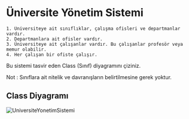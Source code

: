 # Üniversite Yönetim Sistemi
````
1. Üniversiteye ait sınıflıklar, çalışma ofisleri ve departmanlar vardır.
2. Departmanlara ait ofisler vardır.
3. Üniversiteye ait çalışanlar vardır. Bu çalışanlar profesör veya memur olabilir.
4. Her çalışan bir ofiste çalışır.
````
Bu sistemi tasvir eden Class (Sınıf) diyagramını çiziniz.

Not : Sınıflara ait nitelik ve davranışların belirtilmesine gerek yoktur.

## Class Diyagramı
![UniversiteYonetimSistemi](https://user-images.githubusercontent.com/75527964/165869383-2a9818d3-98de-430f-b92f-7299a3905a43.png)

